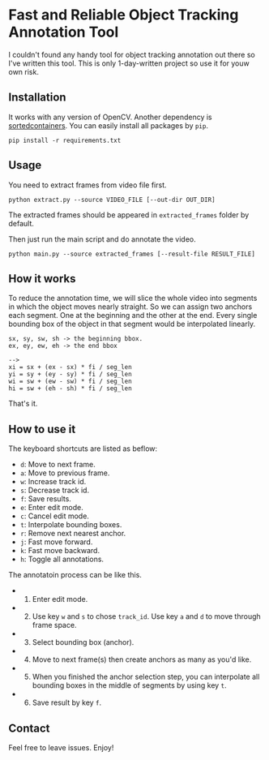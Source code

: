 # Fast and Reliable Object Tracking Annotation Tool
I couldn't found any handy tool for object tracking annotation out there so I've written this tool.
This is only 1-day-written project so use it for youw own risk.

## Installation
It works with any version of OpenCV. Another dependency is [sortedcontainers](http://www.grantjenks.com/docs/sortedcontainers/introduction.html#installation). You can easily install all packages by `pip`.
```
pip install -r requirements.txt
```

## Usage
You need to extract frames from video file first.
```
python extract.py --source VIDEO_FILE [--out-dir OUT_DIR]
```
The extracted frames should be appeared in `extracted_frames` folder by default.

Then just run the main script and do annotate the video.
```
python main.py --source extracted_frames [--result-file RESULT_FILE]
```

## How it works
To reduce the annotation time, we will slice the whole video into segments in which the object moves nearly straight.
So we can assign two anchors each segment. One at the beginning and the other at the end. Every single bounding box of the object in that
segment would be interpolated linearly.
```
sx, sy, sw, sh -> the beginning bbox.
ex, ey, ew, eh -> the end bbox

-->
xi = sx + (ex - sx) * fi / seg_len
yi = sy + (ey - sy) * fi / seg_len
wi = sw + (ew - sw) * fi / seg_len
hi = sw + (eh - sh) * fi / seg_len
```
That's it.

## How to use it
The keyboard shortcuts are listed as beflow:
- `d`: Move to next frame.
- `a`: Move to previous frame.
- `w`: Increase track id.
- `s`: Decrease track id.
- `f`: Save results.
- `e`: Enter edit mode.
- `c`: Cancel edit mode.
- `t`: Interpolate bounding boxes.
- `r`: Remove next nearest anchor.
- `j`: Fast move forward.
- `k`: Fast move backward.
- `h`: Toggle all annotations.

The annotatoin process can be like this.
- 1. Enter edit mode.
- 2. Use key `w` and `s` to chose `track_id`. Use key `a` and `d` to move through frame space.
- 3. Select bounding box (anchor).
- 4. Move to next frame(s) then create anchors as many as you'd like.
- 5. When you finished the anchor selection step, you can interpolate all bounding boxes in the middle of segments by using key `t`.
- 6. Save result by key `f`.

## Contact
Feel free to leave issues. Enjoy!